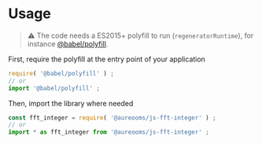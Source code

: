 # Usage

> :warning: The code needs a ES2015+ polyfill to run (`regeneratorRuntime`),
> for instance [@babel/polyfill](https://babeljs.io/docs/usage/polyfill).

First, require the polyfill at the entry point of your application
```js
require( '@babel/polyfill' ) ;
// or
import '@babel/polyfill' ;
```

Then, import the library where needed
```js
const fft_integer = require( '@aureooms/js-fft-integer' ) ;
// or
import * as fft_integer from '@aureooms/js-fft-integer' ;
```
